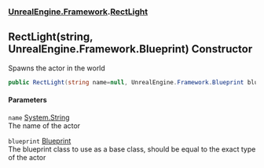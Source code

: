 ### [UnrealEngine.Framework](./UnrealEngine-Framework.md 'UnrealEngine.Framework').[RectLight](./RectLight.md 'UnrealEngine.Framework.RectLight')
## RectLight(string, UnrealEngine.Framework.Blueprint) Constructor
Spawns the actor in the world  
```csharp
public RectLight(string name=null, UnrealEngine.Framework.Blueprint blueprint=null);
```
#### Parameters
<a name='UnrealEngine-Framework-RectLight-RectLight(string_UnrealEngine-Framework-Blueprint)-name'></a>
`name` [System.String](https://docs.microsoft.com/en-us/dotnet/api/System.String 'System.String')  
The name of the actor  
  
<a name='UnrealEngine-Framework-RectLight-RectLight(string_UnrealEngine-Framework-Blueprint)-blueprint'></a>
`blueprint` [Blueprint](./Blueprint.md 'UnrealEngine.Framework.Blueprint')  
The blueprint class to use as a base class, should be equal to the exact type of the actor  
  
